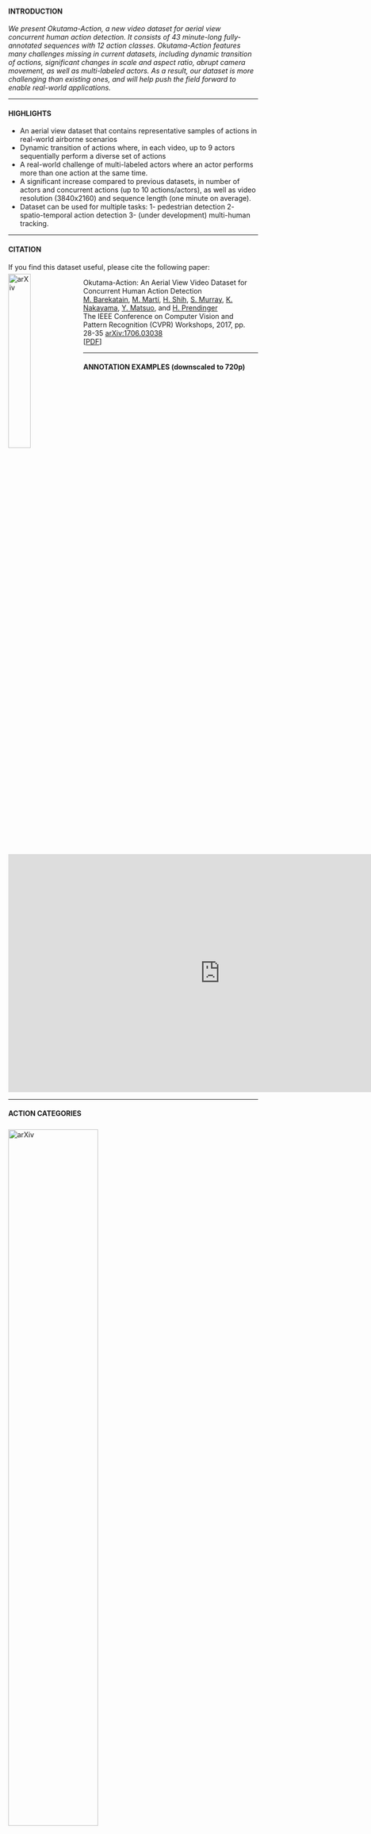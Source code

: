 #### INTRODUCTION

_We present Okutama-Action, a new video dataset for aerial view concurrent human action detection. It consists of 43 minute-long fully-annotated sequences with 12 action classes. Okutama-Action features many challenges missing in current datasets, including dynamic transition of actions, significant changes in scale and aspect ratio, abrupt camera movement, as well as multi-labeled actors. As a result, our dataset is more challenging than existing ones, and will help push the field forward to enable real-world applications._

---

#### HIGHLIGHTS
* An aerial view dataset that contains representative samples of actions in real-world airborne scenarios
* Dynamic transition of actions where, in each video, up to 9 actors sequentially perform a diverse set of actions
* A real-world challenge of multi-labeled actors where an actor performs more than one action at the same time.
* A significant increase compared to previous datasets, in number of actors and concurrent actions (up to 10 actions/actors), as well as video resolution (3840x2160) and sequence length (one minute on average).
* Dataset can be used for multiple tasks: 1- pedestrian detection 2- spatio-temporal action detection 3- (under development) multi-human tracking.

---

#### CITATION
If you find this dataset useful, please cite the following paper:
<img style="float: left; margin-top:5px; width:30%" src="images/teaser.png" alt="arXiv">

Okutama-Action: An Aerial View Video Dataset for Concurrent Human Action Detection
                    <br>
                    <a href="http://barekatain.me/" target="_blank">M. Barekatain</a>,
                    <a href="https://miquelmarti.github.io" target="_blank">M. Martí</a>,
                    <a href="https://www.linkedin.com/in/hsueh-fu-shih-621616b5/" target="_blank">H. Shih</a>,
                    <a href="https://samuelmurray.github.io/" target="_blank">S. Murray</a>,
                    <a href="http://knakayama.com/" target="_blank">K. Nakayama</a>,
                    <a href="http://ymatsuo.com/" target="_blank">Y. Matsuo</a>, and
                    <a href="http://research.nii.ac.jp/~prendinger/" target="_blank">H. Prendinger</a>
                    <br>
                    The IEEE Conference on Computer Vision and Pattern Recognition (CVPR) Workshops, 2017, pp. 28-35
                                       <a href="https://arxiv.org/abs/1706.03038">arXiv:1706.03038</a><br>
                    [<a href="https://arxiv.org/pdf/1706.03038.pdf" target="_blank">PDF</a>]

---

#### ANNOTATION EXAMPLES (downscaled to 720p)

<iframe width="853" height="480" src="https://www.youtube.com/embed/ZXJCN9zrXPM?rel=0" frameborder="0" allowfullscreen></iframe>

---

#### ACTION CATEGORIES
<img style="margin-top:5px; width:60%" src="images/actions.jpg" alt="arXiv">

---

#### DATASET DOWNLOAD

**Video Names**: each video name consists of 3 integers separated by dots. The
definition of these integers from left to right are:


1.   Drone number. Each scenario, with the exception of one, was captured using 2 drones (of different configuration) at the same time.
2.   Part of the day. "1" indicates *morning* and "2" indicates *noon*.
3.   Scenario number.

Hence, the pair of videos with the same last two integers are the same scenario with different drones configuration.

**Labels**:  Each line contains 10+ columns, separated by spaces. The
definition of these columns are:

1.   Track ID. *please check the below part for details*
2.   xmin. The top left x-coordinate of the bounding box.
3.   ymin. The top left y-coordinate of the bounding box.
4.   xmax. The bottom right x-coordinate of the bounding box.
5.   ymax. The bottom right y-coordinate of the bounding box.
6.   frame. The frame that this annotation represents.
7.   lost. If 1, the annotation is outside of the view screen.
8.   occluded. If 1, the annotation is occluded.
9.   generated. If 1, the annotation was automatically interpolated.
10.  label. The label for this annotation, enclosed in quotation marks. This field is always "Person".
11. (+)  actions. Each column after this is an action.


There are three label files for each videos: 1- MultiActionLabels: labels for *multi-*action detection task. 2- SingleActionLabels: labels for *single*-action detection task which has been created from the *multi*-action detection labels (for more details please refer to our publication). In both of these files, all rows with the same "Track ID" belong to the same person for 180 frames. Then the person gets a new ID for the next 180 frames. 3- SingleActionTrackingLabels: same labels as 2, but here the ID's are consistent. This means that each person has a unique ID in the video but will get a new one if he/she is absent for more than 90 frames.

For pedestrian detection task, the columns describing the actions should be ignored.

**Training set (1280x720 frames & labels)** [link](https://okutama-action.s3.eu-central-1.amazonaws.com/TrainSetFrames.zip).

**Test set (1280x720 frames & labels)**
[link](https://okutama-action.s3.eu-central-1.amazonaws.com/TestSetFrames.zip)

**Training set (4K videos & labels)** [link](https://okutama-action.s3.eu-central-1.amazonaws.com/TrainSetVideos.zip).

**Test set (4K videos & labels)**
[link](https://okutama-action.s3.eu-central-1.amazonaws.com/TestSetVideos.zip)

---

#### MODELS DOWNLOAD
**Final trained Caffe models** [link](https://okutama-action.s3.eu-central-1.amazonaws.com/FinalModels.zip).

---

#### UPDATES
- We will soon release the metadata for each video sequence, namely camera angle, speed and altitude of the drones.
- Test set labels are now available.
- Links have been updated, now hosted on AWS for easier download.

---

#### DEVELOPERS TEAM
The creation of this dataset was supported by [Prendinger Lab](http://research.nii.ac.jp/~prendinger/) at the [National Institute of Informatics](http://nii.ac.jp/en/), Tokyo, Japan. We are also grateful for financial support and the provision of GPU power from [Matsuo Lab](http://weblab.t.u-tokyo.ac.jp) at the [University of Tokyo](http://www.u-tokyo.ac.jp/en/).

<dl>
<head>
<style>
 .wrapper--team {
  margin: 0;
  padding: 2rem 1rem;
  background-color: #E9E7D0;
}

.l-container {
  margin: 0 auto;
}

@media screen and (min-width: 64em) {
  .l-container {
    max-width: 64rem;
  }
}
@media screen and (min-width: 75em) {
  .l-container {
    max-width: 75rem;
  }
}
.team-grid {
  margin: 0;
  text-align: center;
  *zoom: 1;
}
.team-grid:before, .team-grid:after {
  content: " ";
  display: table;
}
.team-grid:after {
  clear: both;
}

.team-grid__member {
  font-family: ff-tisa-web-pro;
  max-width: 100%;
  padding: 0.5rem;
  margin: 0 0 0.5rem;
  display: inline-block;
  float: none;
  width: 100%;
  text-align: center;
  box-sizing: border-box;
}

@media screen and (min-width: 28em) {
  .team-grid__member {
    width: 49%;
    max-width: none;
  }
}
@media screen and (min-width: 42em) {
  .team-grid__member {
    width: 32.5%;
  }
}
@media screen and (min-width: 62em) {
  .team-grid__member {
    width: 19.45%;
  }
}
.team-grid__member {
  position: relative;
  overflow: hidden;
}

.team-grid__member img {
  width: 100%;
  height: auto;
  border: 8px solid #fff;
  box-sizing: border-box;
  display: block;
}

.member__info {
  color: #fff;
  height: auto;
  width: auto;
  opacity: 0;
  position: absolute;
  top: 1rem;
  left: 1rem;
  right: 1rem;
  bottom: 1rem;
  background: rgba(0, 0, 0, 0.85);
  backface-visibility: hidden;
  transition: opacity 0.4s ease-in-out;
}

.member__name {
  color: #D9BC55;
  font-size: 1rem;
  letter-spacing: 1px;
  line-height: 1.2rem;
  margin-bottom: 0;
  padding: 0 12px;
}

.member__title {
  margin-bottom: 0.75rem;
  font-size: 0.8rem;
  font-weight: normal;
  line-height: 1rem;
  padding: 0 1.5rem;
}

a.member__link {
  background: #D68D2C;
  color: #FFF;
  border-radius: 2px;
  border: 0;
  cursor: pointer;
  display: inline-block;
  font-size: 16px;
  padding: 8px;
  text-align: center;
  text-decoration: none;
}

.team-grid__member:hover .member__info {
  opacity: 1;
}

.member__info:before {
  content: '';
  display: inline-block;
  height: 100%;
  vertical-align: middle;
  margin-right: -0.25em;
}

.center-vert-content {
  display: inline-block;
  vertical-align: middle;
}
</style>
</head>

<body>
<script type="text/javascript" src="//use.typekit.net/npe3lft.js"></script>
<script type="text/javascript">try{Typekit.load();}catch(e){}</script>

<div class="wrapper--team">
<div class="l-container">

  <div class="team-grid">

    <div class="team-grid__member hover">
      <div class="member__info">
        <div class="center-vert-content">
          <h5 class="member__name">Mohammadamin Barekatain</h5>
          <p class="member__title">Technical University of Munich</p>
          <a class="member__link" href="http://barekatain.me/">Read More</a>
        </div>
      </div>
      <img src="images/amin.jpg" alt="Mohammadamin Barekatain" height="300" width="300">
    </div>

    <div class="team-grid__member hover">
      <div class="member__info">
        <div class="center-vert-content">
          <h5 class="member__name"> Miquel Marti </h5>
          <p class="member__title">KTH Royal Institute of Technology</p>
          <a class="member__link" href="https://miquelmarti.github.io">Read More</a>
        </div>
      </div>
      <img src="images/miquel.jpg" alt="Miquel Marti" height="300" width="300">
    </div>

    <div class="team-grid__member hover">
      <div class="member__info">
        <div class="center-vert-content">
          <h5 class="member__name">Hsueh-Fu Shih</h5>
          <p class="member__title">National Taiwan University</p>
          <a class="member__link" href="https://www.linkedin.com/in/hsueh-fu-shih-621616b5/">Read More</a>
        </div>
      </div>
      <img src="images/jeff.jpg" alt="Hsueh-Fu Shih" height="300" width="300">
    </div>

    <div class="team-grid__member hover">
      <div class="member__info">
        <div class="center-vert-content">
          <h5 class="member__name">Samuel Murray</h5>
          <p class="member__title">KTH Royal Institute of Technology</p>
          <a class="member__link" href="https://samuelmurray.github.io/">Read More</a>
        </div>
      </div>
      <img src="images/samuel.png" alt="Samuel Murray" height="300" width="300">
    </div>

    <div class="team-grid__member hover">
      <div class="member__info">
        <div class="center-vert-content">
          <h5 class="member__name">Helmut Prendinger</h5>
          <p class="member__title">National Institute of Informatics</p>
          <a class="member__link" href="http://research.nii.ac.jp/~prendinger/">Read More</a>
        </div>
      </div>
      <img src="images/prendinger.jpg" alt="Helmut Prendinger" height="300" width="300">
    </div>

</div>
</div>
</div>

</body>
</dl>

---

#### LICENSE

<dl>
<a rel="license" href="http://creativecommons.org/licenses/by-nc-sa/3.0/"><img alt="Creative Commons License" style="border-width:0" src="https://i.creativecommons.org/l/by-nc-sa/3.0/88x31.png" /></a><br />This work is licensed under a <a rel="license" href="http://creativecommons.org/licenses/by-nc-sa/3.0/">Creative Commons Attribution-NonCommercial-ShareAlike 3.0 Unported License</a>.
</dl>
**If you are interested in commercial usage you can contact us for further options.**

---

###### Contact : m.barekatain at tum dot de
###### Last update : 23/06/2018

<!-- Global Site Tag (gtag.js) - Google Analytics -->
<script async src="https://www.googletagmanager.com/gtag/js?id=UA-106875508-1"></script>
<script>
  window.dataLayer = window.dataLayer || [];
  function gtag(){dataLayer.push(arguments)};
  gtag('js', new Date());

  gtag('config', 'UA-106875508-1');
</script>
